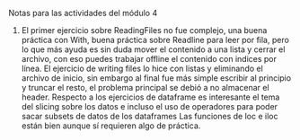 Notas para las actividades del módulo 4
1. El primer ejercicio sobre ReadingFiles no fue complejo, una buena práctica con With, buena práctica sobre Readline para leer por fila, pero lo que más ayuda es sin duda mover el contenido a una lista y cerrar el archivo, con eso puedes trabajar offline el contenido con indices por línea.
El ejercicio de writing files lo hice con listas y eliminando el archivo de inicio, sin embargo al final fue más simple escribir al principio y truncar el resto, el problema principal se debió a no almacenar el header.
Respecto a los ejercicios de dataframe es interesante el tema del slicing sobre los datos e incluso el uso de operadores para poder sacar subsets de datos de los dataframes
Las funciones de loc e iloc están bien aunque sí requieren algo de práctica.